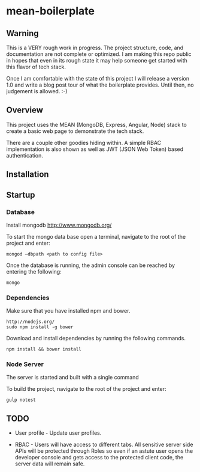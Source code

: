 # mean-boilerplate

## Warning

This is a VERY rough work in progress. The project structure, code, and
documentation are not complete or optimized.
I am making this repo public in hopes that even in its rough state it
may help someone get started with this flavor of tech stack.

Once I am comfortable with the state of this project I will release a
version 1.0 and write a blog post tour of what the boilerplate provides.
Until then, no judgement is allowed. :-)

## Overview

This project uses the MEAN (MongoDB, Express, Angular, Node) stack to create a basic web page to
demonstrate the tech stack.

There are a couple other goodies hiding within. A simple RBAC implementation is also shown as well
as JWT (JSON Web Token) based authentication.

## Installation

## Startup

### Database

Install mongodb http://www.mongodb.org/

To start the mongo data base open a terminal, navigate to the root of the project and enter:

    mongod —dbpath <path to config file>


Once the database is running, the admin console can be reached by entering the following:

    mongo

### Dependencies

Make sure that you have installed npm and bower.

    http://nodejs.org/
    sudo npm install -g bower

Download and install dependencies by running the following commands.

    npm install && bower install

### Node Server

The server is started and built with a single command

To build the project, navigate to the root of the project and enter:

    gulp notest


## TODO

* User profile - Update user profiles.

* RBAC - Users will have access to different tabs. All sensitive server side APIs will be protected through Roles so
even if an astute user opens the developer console and gets access to the protected client code, the server data will
remain safe.


